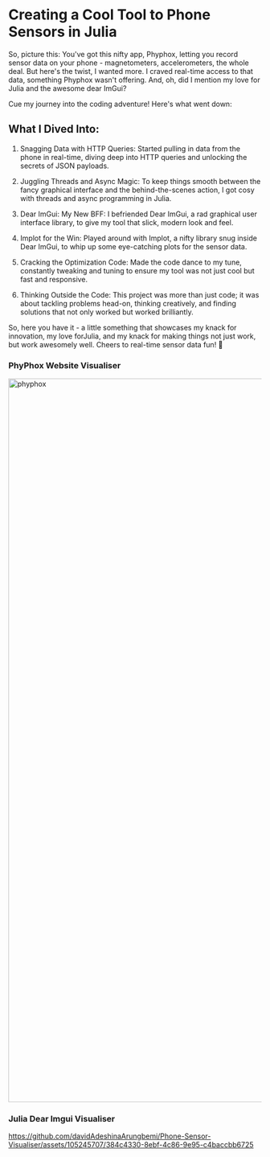 # Creating a Cool Tool to Phone Sensors in Julia
So, picture this: You've got this nifty app, Phyphox, letting you record sensor data on your phone - magnetometers, accelerometers, the whole deal. But here's the twist, I wanted more. I craved real-time access to that data, something Phyphox wasn't offering. And, oh, did I mention my love for Julia and the awesome dear ImGui?

Cue my journey into the coding adventure! Here's what went down:

## What I Dived Into:
1. Snagging Data with HTTP Queries:
Started pulling in data from the phone in real-time, diving deep into HTTP queries and unlocking the secrets of JSON payloads.
2. Juggling Threads and Async Magic:
To keep things smooth between the fancy graphical interface and the behind-the-scenes action, I got cosy with threads and async programming in Julia.

3. Dear ImGui: My New BFF:
I befriended Dear ImGui, a rad graphical user interface library, to give my tool that slick, modern look and feel.

4. Implot for the Win:
Played around with Implot, a nifty library snug inside Dear ImGui, to whip up some eye-catching plots for the sensor data.

5. Cracking the Optimization Code:
Made the code dance to my tune, constantly tweaking and tuning to ensure my tool was not just cool but fast and responsive.

6. Thinking Outside the Code:
This project was more than just code; it was about tackling problems head-on, thinking creatively, and finding solutions that not only worked but worked brilliantly.

So, here you have it - a little something that showcases my knack for innovation, my love forJulia, and my knack for making things not just work, but work awesomely well. Cheers to real-time sensor data fun! 🚀

### PhyPhox Website Visualiser
<img width="1440" alt="phyphox" src="https://github.com/davidAdeshinaArungbemi/Phone-Sensor-Visualiser/assets/105245707/a713f126-9004-44ac-af12-ef60c249a551">

### Julia Dear Imgui Visualiser
https://github.com/davidAdeshinaArungbemi/Phone-Sensor-Visualiser/assets/105245707/384c4330-8ebf-4c86-9e95-c4baccbb6725



